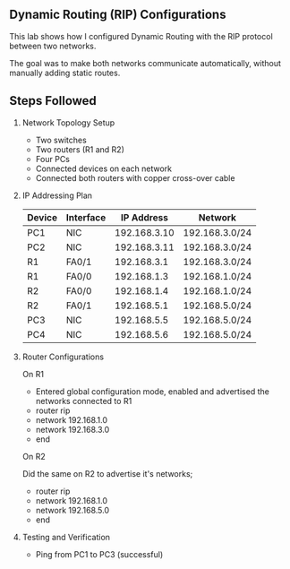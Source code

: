 ## Dynamic Routing (RIP) Configurations
This lab shows how I configured Dynamic Routing with the RIP protocol between two networks.

The goal was to make both networks communicate automatically, without manually adding static routes.

## Steps Followed 
1. Network Topology Setup
   - Two switches
   - Two routers (R1 and R2)
   - Four PCs
   - Connected devices on each network
   - Connected both routers with copper cross-over cable

2. IP Addressing Plan
   
   | Device | Interface | IP Address | Network |
   |---------|------------|-------------|----------|
   | PC1 | NIC | 192.168.3.10 | 192.168.3.0/24 |
   | PC2 | NIC | 192.168.3.11 | 192.168.3.0/24 |
   | R1 | FA0/1 | 192.168.3.1 | 192.168.3.0/24 |
   | R1 | FA0/0 | 192.168.1.3 | 192.168.1.0/24 |
   | R2 | FA0/0 | 192.168.1.4 | 192.168.1.0/24 |
   | R2 | FA0/1 | 192.168.5.1 | 192.168.5.0/24 |
   | PC3 | NIC | 192.168.5.5 | 192.168.5.0/24 |
   | PC4 | NIC | 192.168.5.6 | 192.168.5.0/24 |

3. Router Configurations

   On R1
   - Entered global configuration mode, enabled and advertised the networks connected to R1
   - router rip
   - network 192.168.1.0
   - network 192.168.3.0
   - end

   On R2
   
   Did the same on R2 to advertise it's networks;
   - router rip
   - network 192.168.1.0
   - network 192.168.5.0
   - end

4. Testing and Verification
   - Ping from PC1 to PC3 (successful)
   


















